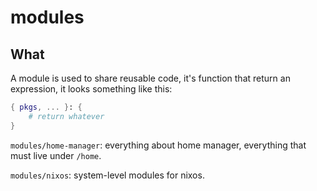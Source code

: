 # modules

## What

A module is used to share reusable code, it's function that return an expression, it looks something like this:

```nix
{ pkgs, ... }: {
    # return whatever
}
```

`modules/home-manager`: everything about home manager, everything that must live under `/home`.

`modules/nixos`: system-level modules for nixos.
